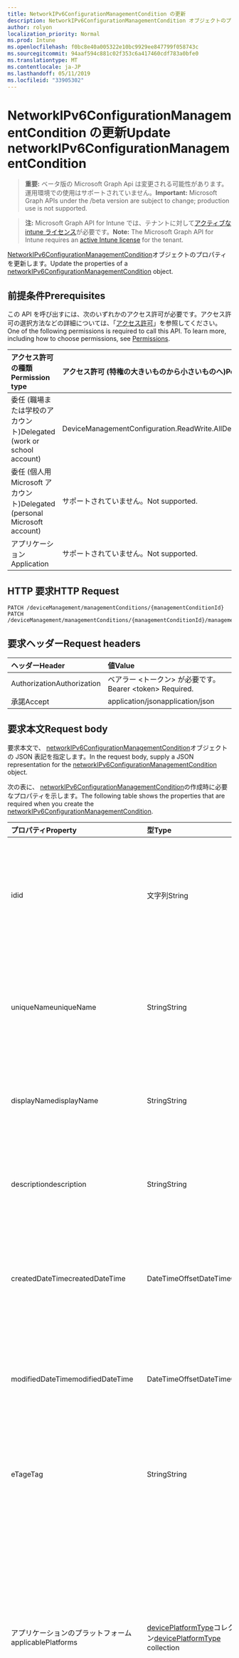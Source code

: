 ```yaml
---
title: NetworkIPv6ConfigurationManagementCondition の更新
description: NetworkIPv6ConfigurationManagementCondition オブジェクトのプロパティを更新します。
author: rolyon
localization_priority: Normal
ms.prod: Intune
ms.openlocfilehash: f0bc8e40a005322e10bc9929ee847799f058743c
ms.sourcegitcommit: 94aaf594c881c02f353c6a417460cdf783a0bfe0
ms.translationtype: MT
ms.contentlocale: ja-JP
ms.lasthandoff: 05/11/2019
ms.locfileid: "33905302"
---
```

# <a name="update-networkipv6configurationmanagementcondition"></a><span data-ttu-id="d2396-103">NetworkIPv6ConfigurationManagementCondition の更新</span><span class="sxs-lookup"><span data-stu-id="d2396-103">Update networkIPv6ConfigurationManagementCondition</span></span>

> <span data-ttu-id="d2396-104">**重要:** ベータ版の Microsoft Graph Api は変更される可能性があります。運用環境での使用はサポートされていません。</span><span class="sxs-lookup"><span data-stu-id="d2396-104">**Important:** Microsoft Graph APIs under the /beta version are subject to change; production use is not supported.</span></span>

> <span data-ttu-id="d2396-105">**注:** Microsoft Graph API for Intune では、テナントに対して[アクティブな intune ライセンス](https://go.microsoft.com/fwlink/?linkid=839381)が必要です。</span><span class="sxs-lookup"><span data-stu-id="d2396-105">**Note:** The Microsoft Graph API for Intune requires an [active Intune license](https://go.microsoft.com/fwlink/?linkid=839381) for the tenant.</span></span>

<span data-ttu-id="d2396-106">[NetworkIPv6ConfigurationManagementCondition](../resources/intune-fencing-networkipv6configurationmanagementcondition.md)オブジェクトのプロパティを更新します。</span><span class="sxs-lookup"><span data-stu-id="d2396-106">Update the properties of a [networkIPv6ConfigurationManagementCondition](../resources/intune-fencing-networkipv6configurationmanagementcondition.md) object.</span></span>

## <a name="prerequisites"></a><span data-ttu-id="d2396-107">前提条件</span><span class="sxs-lookup"><span data-stu-id="d2396-107">Prerequisites</span></span>
<span data-ttu-id="d2396-p101">この API を呼び出すには、次のいずれかのアクセス許可が必要です。アクセス許可の選択方法などの詳細については、「[アクセス許可](/graph/permissions-reference)」を参照してください。</span><span class="sxs-lookup"><span data-stu-id="d2396-p101">One of the following permissions is required to call this API. To learn more, including how to choose permissions, see [Permissions](/graph/permissions-reference).</span></span>

|<span data-ttu-id="d2396-110">アクセス許可の種類</span><span class="sxs-lookup"><span data-stu-id="d2396-110">Permission type</span></span>|<span data-ttu-id="d2396-111">アクセス許可 (特権の大きいものから小さいものへ)</span><span class="sxs-lookup"><span data-stu-id="d2396-111">Permissions (from most to least privileged)</span></span>|
|:---|:---|
|<span data-ttu-id="d2396-112">委任 (職場または学校のアカウント)</span><span class="sxs-lookup"><span data-stu-id="d2396-112">Delegated (work or school account)</span></span>|<span data-ttu-id="d2396-113">DeviceManagementConfiguration.ReadWrite.All</span><span class="sxs-lookup"><span data-stu-id="d2396-113">DeviceManagementConfiguration.ReadWrite.All</span></span>|
|<span data-ttu-id="d2396-114">委任 (個人用 Microsoft アカウント)</span><span class="sxs-lookup"><span data-stu-id="d2396-114">Delegated (personal Microsoft account)</span></span>|<span data-ttu-id="d2396-115">サポートされていません。</span><span class="sxs-lookup"><span data-stu-id="d2396-115">Not supported.</span></span>|
|<span data-ttu-id="d2396-116">アプリケーション</span><span class="sxs-lookup"><span data-stu-id="d2396-116">Application</span></span>|<span data-ttu-id="d2396-117">サポートされていません。</span><span class="sxs-lookup"><span data-stu-id="d2396-117">Not supported.</span></span>|

## <a name="http-request"></a><span data-ttu-id="d2396-118">HTTP 要求</span><span class="sxs-lookup"><span data-stu-id="d2396-118">HTTP Request</span></span>
<!-- {
  "blockType": "ignored"
}
-->
``` http
PATCH /deviceManagement/managementConditions/{managementConditionId}
PATCH /deviceManagement/managementConditions/{managementConditionId}/managementConditionStatements/{managementConditionStatementId}/managementConditions/{managementConditionId}
```

## <a name="request-headers"></a><span data-ttu-id="d2396-119">要求ヘッダー</span><span class="sxs-lookup"><span data-stu-id="d2396-119">Request headers</span></span>
|<span data-ttu-id="d2396-120">ヘッダー</span><span class="sxs-lookup"><span data-stu-id="d2396-120">Header</span></span>|<span data-ttu-id="d2396-121">値</span><span class="sxs-lookup"><span data-stu-id="d2396-121">Value</span></span>|
|:---|:---|
|<span data-ttu-id="d2396-122">Authorization</span><span class="sxs-lookup"><span data-stu-id="d2396-122">Authorization</span></span>|<span data-ttu-id="d2396-123">ベアラー &lt;トークン&gt; が必要です。</span><span class="sxs-lookup"><span data-stu-id="d2396-123">Bearer &lt;token&gt; Required.</span></span>|
|<span data-ttu-id="d2396-124">承諾</span><span class="sxs-lookup"><span data-stu-id="d2396-124">Accept</span></span>|<span data-ttu-id="d2396-125">application/json</span><span class="sxs-lookup"><span data-stu-id="d2396-125">application/json</span></span>|

## <a name="request-body"></a><span data-ttu-id="d2396-126">要求本文</span><span class="sxs-lookup"><span data-stu-id="d2396-126">Request body</span></span>
<span data-ttu-id="d2396-127">要求本文で、 [networkIPv6ConfigurationManagementCondition](../resources/intune-fencing-networkipv6configurationmanagementcondition.md)オブジェクトの JSON 表記を指定します。</span><span class="sxs-lookup"><span data-stu-id="d2396-127">In the request body, supply a JSON representation for the [networkIPv6ConfigurationManagementCondition](../resources/intune-fencing-networkipv6configurationmanagementcondition.md) object.</span></span>

<span data-ttu-id="d2396-128">次の表に、 [networkIPv6ConfigurationManagementCondition](../resources/intune-fencing-networkipv6configurationmanagementcondition.md)の作成時に必要なプロパティを示します。</span><span class="sxs-lookup"><span data-stu-id="d2396-128">The following table shows the properties that are required when you create the [networkIPv6ConfigurationManagementCondition](../resources/intune-fencing-networkipv6configurationmanagementcondition.md).</span></span>

|<span data-ttu-id="d2396-129">プロパティ</span><span class="sxs-lookup"><span data-stu-id="d2396-129">Property</span></span>|<span data-ttu-id="d2396-130">型</span><span class="sxs-lookup"><span data-stu-id="d2396-130">Type</span></span>|<span data-ttu-id="d2396-131">説明</span><span class="sxs-lookup"><span data-stu-id="d2396-131">Description</span></span>|
|:---|:---|:---|
|<span data-ttu-id="d2396-132">id</span><span class="sxs-lookup"><span data-stu-id="d2396-132">id</span></span>|<span data-ttu-id="d2396-133">文字列</span><span class="sxs-lookup"><span data-stu-id="d2396-133">String</span></span>|<span data-ttu-id="d2396-134">管理条件の一意識別子。</span><span class="sxs-lookup"><span data-stu-id="d2396-134">Unique identifier for the management condition.</span></span> <span data-ttu-id="d2396-135">作成時に割り当てられたシステム生成値。</span><span class="sxs-lookup"><span data-stu-id="d2396-135">System generated value assigned when created.</span></span> <span data-ttu-id="d2396-136">[Managementcondition](../resources/intune-fencing-managementcondition.md)から継承します</span><span class="sxs-lookup"><span data-stu-id="d2396-136">Inherited from [managementCondition](../resources/intune-fencing-managementcondition.md)</span></span>|
|<span data-ttu-id="d2396-137">uniqueName</span><span class="sxs-lookup"><span data-stu-id="d2396-137">uniqueName</span></span>|<span data-ttu-id="d2396-138">String</span><span class="sxs-lookup"><span data-stu-id="d2396-138">String</span></span>|<span data-ttu-id="d2396-139">管理条件の一意の名前。</span><span class="sxs-lookup"><span data-stu-id="d2396-139">Unique name for the management condition.</span></span> <span data-ttu-id="d2396-140">管理条件式で使用されます。</span><span class="sxs-lookup"><span data-stu-id="d2396-140">Used in management condition expressions.</span></span> <span data-ttu-id="d2396-141">[Managementcondition](../resources/intune-fencing-managementcondition.md)から継承します</span><span class="sxs-lookup"><span data-stu-id="d2396-141">Inherited from [managementCondition](../resources/intune-fencing-managementcondition.md)</span></span>|
|<span data-ttu-id="d2396-142">displayName</span><span class="sxs-lookup"><span data-stu-id="d2396-142">displayName</span></span>|<span data-ttu-id="d2396-143">String</span><span class="sxs-lookup"><span data-stu-id="d2396-143">String</span></span>|<span data-ttu-id="d2396-144">管理条件の管理者定義の名前。</span><span class="sxs-lookup"><span data-stu-id="d2396-144">The admin defined name of the management condition.</span></span> <span data-ttu-id="d2396-145">[Managementcondition](../resources/intune-fencing-managementcondition.md)から継承します</span><span class="sxs-lookup"><span data-stu-id="d2396-145">Inherited from [managementCondition](../resources/intune-fencing-managementcondition.md)</span></span>|
|<span data-ttu-id="d2396-146">description</span><span class="sxs-lookup"><span data-stu-id="d2396-146">description</span></span>|<span data-ttu-id="d2396-147">String</span><span class="sxs-lookup"><span data-stu-id="d2396-147">String</span></span>|<span data-ttu-id="d2396-148">管理条件の管理者定義の説明。</span><span class="sxs-lookup"><span data-stu-id="d2396-148">The admin defined description of the management condition.</span></span> <span data-ttu-id="d2396-149">[Managementcondition](../resources/intune-fencing-managementcondition.md)から継承します</span><span class="sxs-lookup"><span data-stu-id="d2396-149">Inherited from [managementCondition](../resources/intune-fencing-managementcondition.md)</span></span>|
|<span data-ttu-id="d2396-150">createdDateTime</span><span class="sxs-lookup"><span data-stu-id="d2396-150">createdDateTime</span></span>|<span data-ttu-id="d2396-151">DateTimeOffset</span><span class="sxs-lookup"><span data-stu-id="d2396-151">DateTimeOffset</span></span>|<span data-ttu-id="d2396-152">管理条件が作成された時刻。</span><span class="sxs-lookup"><span data-stu-id="d2396-152">The time the management condition was created.</span></span> <span data-ttu-id="d2396-153">サービス側を生成しました。</span><span class="sxs-lookup"><span data-stu-id="d2396-153">Generated service side.</span></span> <span data-ttu-id="d2396-154">[Managementcondition](../resources/intune-fencing-managementcondition.md)から継承します</span><span class="sxs-lookup"><span data-stu-id="d2396-154">Inherited from [managementCondition](../resources/intune-fencing-managementcondition.md)</span></span>|
|<span data-ttu-id="d2396-155">modifiedDateTime</span><span class="sxs-lookup"><span data-stu-id="d2396-155">modifiedDateTime</span></span>|<span data-ttu-id="d2396-156">DateTimeOffset</span><span class="sxs-lookup"><span data-stu-id="d2396-156">DateTimeOffset</span></span>|<span data-ttu-id="d2396-157">管理条件が最後に変更された時刻。</span><span class="sxs-lookup"><span data-stu-id="d2396-157">The time the management condition was last modified.</span></span> <span data-ttu-id="d2396-158">サービス側を更新しました。</span><span class="sxs-lookup"><span data-stu-id="d2396-158">Updated service side.</span></span> <span data-ttu-id="d2396-159">[Managementcondition](../resources/intune-fencing-managementcondition.md)から継承します</span><span class="sxs-lookup"><span data-stu-id="d2396-159">Inherited from [managementCondition](../resources/intune-fencing-managementcondition.md)</span></span>|
|<span data-ttu-id="d2396-160">eTag</span><span class="sxs-lookup"><span data-stu-id="d2396-160">eTag</span></span>|<span data-ttu-id="d2396-161">String</span><span class="sxs-lookup"><span data-stu-id="d2396-161">String</span></span>|<span data-ttu-id="d2396-162">管理条件の ETag。</span><span class="sxs-lookup"><span data-stu-id="d2396-162">ETag of the management condition.</span></span> <span data-ttu-id="d2396-163">サービス側を更新しました。</span><span class="sxs-lookup"><span data-stu-id="d2396-163">Updated service side.</span></span> <span data-ttu-id="d2396-164">[Managementcondition](../resources/intune-fencing-managementcondition.md)から継承します</span><span class="sxs-lookup"><span data-stu-id="d2396-164">Inherited from [managementCondition](../resources/intune-fencing-managementcondition.md)</span></span>|
|<span data-ttu-id="d2396-165">アプリケーションのプラットフォーム</span><span class="sxs-lookup"><span data-stu-id="d2396-165">applicablePlatforms</span></span>|<span data-ttu-id="d2396-166">[devicePlatformType](../resources/intune-shared-deviceplatformtype.md)コレクション</span><span class="sxs-lookup"><span data-stu-id="d2396-166">[devicePlatformType](../resources/intune-shared-deviceplatformtype.md) collection</span></span>|<span data-ttu-id="d2396-167">この管理条件の適用可能なプラットフォーム。</span><span class="sxs-lookup"><span data-stu-id="d2396-167">The applicable platforms for this management condition.</span></span> <span data-ttu-id="d2396-168">[Managementcondition](../resources/intune-fencing-managementcondition.md)から継承されます。</span><span class="sxs-lookup"><span data-stu-id="d2396-168">Inherited from [managementCondition](../resources/intune-fencing-managementcondition.md).</span></span> <span data-ttu-id="d2396-169">可能な値は、`android`、`androidForWork`、`iOS`、`macOS`、`windowsPhone81`、`windows81AndLater`、`windows10AndLater`、`androidWorkProfile`、`unknown` です。</span><span class="sxs-lookup"><span data-stu-id="d2396-169">Possible values are: `android`, `androidForWork`, `iOS`, `macOS`, `windowsPhone81`, `windows81AndLater`, `windows10AndLater`, `androidWorkProfile`, `unknown`.</span></span>|
|<span data-ttu-id="d2396-170">ipV6Prefix</span><span class="sxs-lookup"><span data-stu-id="d2396-170">ipV6Prefix</span></span>|<span data-ttu-id="d2396-171">String</span><span class="sxs-lookup"><span data-stu-id="d2396-171">String</span></span>|<span data-ttu-id="d2396-172">接続先の IPv6 サブネット。</span><span class="sxs-lookup"><span data-stu-id="d2396-172">The IPv6 subnet to be connected to.</span></span> <span data-ttu-id="d2396-173">例: 2001 年: db8::/32</span><span class="sxs-lookup"><span data-stu-id="d2396-173">e.g. 2001:db8::/32</span></span>|
|<span data-ttu-id="d2396-174">ipV6Gateway</span><span class="sxs-lookup"><span data-stu-id="d2396-174">ipV6Gateway</span></span>|<span data-ttu-id="d2396-175">String</span><span class="sxs-lookup"><span data-stu-id="d2396-175">String</span></span>|<span data-ttu-id="d2396-176">IPv6 ゲートウェイアドレス。</span><span class="sxs-lookup"><span data-stu-id="d2396-176">The IPv6 gateway address to.</span></span> <span data-ttu-id="d2396-177">例: 2001 年: db8:: 1</span><span class="sxs-lookup"><span data-stu-id="d2396-177">e.g 2001:db8::1</span></span>|
|<span data-ttu-id="d2396-178">ipV6DNSServerList</span><span class="sxs-lookup"><span data-stu-id="d2396-178">ipV6DNSServerList</span></span>|<span data-ttu-id="d2396-179">String collection</span><span class="sxs-lookup"><span data-stu-id="d2396-179">String collection</span></span>|<span data-ttu-id="d2396-180">アダプターに対して構成された IPv6 DNS サーバー。</span><span class="sxs-lookup"><span data-stu-id="d2396-180">An IPv6 DNS servers configured for the adapter.</span></span>|
|<span data-ttu-id="d2396-181">dnsSuffixList</span><span class="sxs-lookup"><span data-stu-id="d2396-181">dnsSuffixList</span></span>|<span data-ttu-id="d2396-182">String collection</span><span class="sxs-lookup"><span data-stu-id="d2396-182">String collection</span></span>|<span data-ttu-id="d2396-183">現在のネットワークの有効な DNS サフィックス。</span><span class="sxs-lookup"><span data-stu-id="d2396-183">Valid DNS suffixes for the current network.</span></span> <span data-ttu-id="d2396-184">例: seattle.contoso.com</span><span class="sxs-lookup"><span data-stu-id="d2396-184">e.g. seattle.contoso.com</span></span>|



## <a name="response"></a><span data-ttu-id="d2396-185">応答</span><span class="sxs-lookup"><span data-stu-id="d2396-185">Response</span></span>
<span data-ttu-id="d2396-186">成功した場合、このメソッド`200 OK`は応答コードと、応答本文で更新された[networkIPv6ConfigurationManagementCondition](../resources/intune-fencing-networkipv6configurationmanagementcondition.md)オブジェクトを返します。</span><span class="sxs-lookup"><span data-stu-id="d2396-186">If successful, this method returns a `200 OK` response code and an updated [networkIPv6ConfigurationManagementCondition](../resources/intune-fencing-networkipv6configurationmanagementcondition.md) object in the response body.</span></span>

## <a name="example"></a><span data-ttu-id="d2396-187">例</span><span class="sxs-lookup"><span data-stu-id="d2396-187">Example</span></span>

### <a name="request"></a><span data-ttu-id="d2396-188">要求</span><span class="sxs-lookup"><span data-stu-id="d2396-188">Request</span></span>
<span data-ttu-id="d2396-189">以下は、要求の例です。</span><span class="sxs-lookup"><span data-stu-id="d2396-189">Here is an example of the request.</span></span>
``` http
PATCH https://graph.microsoft.com/beta/deviceManagement/managementConditions/{managementConditionId}
Content-type: application/json
Content-length: 483

{
  "@odata.type": "#microsoft.graph.networkIPv6ConfigurationManagementCondition",
  "uniqueName": "Unique Name value",
  "displayName": "Display Name value",
  "description": "Description value",
  "eTag": "ETag value",
  "applicablePlatforms": [
    "androidForWork"
  ],
  "ipV6Prefix": "Ip V6Prefix value",
  "ipV6Gateway": "Ip V6Gateway value",
  "ipV6DNSServerList": [
    "Ip V6DNSServer List value"
  ],
  "dnsSuffixList": [
    "Dns Suffix List value"
  ]
}
```

### <a name="response"></a><span data-ttu-id="d2396-190">応答</span><span class="sxs-lookup"><span data-stu-id="d2396-190">Response</span></span>
<span data-ttu-id="d2396-p113">以下は、応答の例です。注:簡潔にするために、ここに示す応答オブジェクトは切り詰められている場合があります。すべてのプロパティは実際の呼び出しから返されます。</span><span class="sxs-lookup"><span data-stu-id="d2396-p113">Here is an example of the response. Note: The response object shown here may be truncated for brevity. All of the properties will be returned from an actual call.</span></span>
``` http
HTTP/1.1 200 OK
Content-Type: application/json
Content-Length: 651

{
  "@odata.type": "#microsoft.graph.networkIPv6ConfigurationManagementCondition",
  "id": "25811206-1206-2581-0612-812506128125",
  "uniqueName": "Unique Name value",
  "displayName": "Display Name value",
  "description": "Description value",
  "createdDateTime": "2017-01-01T00:02:43.5775965-08:00",
  "modifiedDateTime": "2017-01-01T00:00:22.8983556-08:00",
  "eTag": "ETag value",
  "applicablePlatforms": [
    "androidForWork"
  ],
  "ipV6Prefix": "Ip V6Prefix value",
  "ipV6Gateway": "Ip V6Gateway value",
  "ipV6DNSServerList": [
    "Ip V6DNSServer List value"
  ],
  "dnsSuffixList": [
    "Dns Suffix List value"
  ]
}
```




